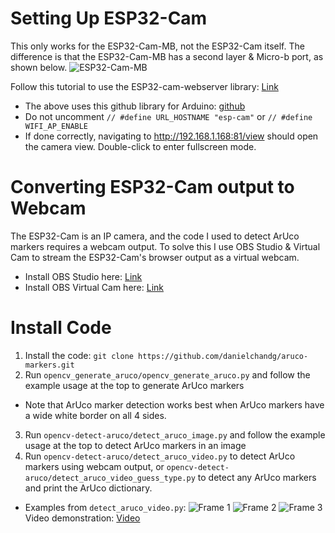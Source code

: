 # Setting Up ESP32-Cam
This only works for the ESP32-Cam-MB, not the ESP32-Cam itself. The difference is that the ESP32-Cam-MB has a second layer & Micro-b port, as shown below.
![ESP32-Cam-MB](https://i2.wp.com/randomnerdtutorials.com/wp-content/uploads/2021/01/ESP32-CAM-MB-Micro-USB-Programmer-CH340G-Serial-Chip.jpg?resize=828,466&quality=100&strip=all&ssl=1)

Follow this tutorial to use the ESP32-cam-webserver library: [Link](https://www.rogerfrost.com/use-a-github-library-and-arduino-ide-to-create-an-esp32-camera-web-server/)
- The above uses this github library for Arduino: [github](https://github.com/easytarget/esp32-cam-webserver)
- Do not uncomment `// #define URL_HOSTNAME "esp-cam"` or `// #define WIFI_AP_ENABLE`
- If done correctly, navigating to http://192.168.1.168:81/view should open the camera view. Double-click to enter fullscreen mode.
# Converting ESP32-Cam output to Webcam
The ESP32-Cam is an IP camera, and the code I used to detect ArUco markers requires a webcam output. To solve this I use OBS Studio & Virtual Cam to stream the ESP32-Cam's browser output as a virtual webcam. 
- Install OBS Studio here: [Link](https://obsproject.com/download)
- Install OBS Virtual Cam here: [Link](https://github.com/CatxFish/obs-virtual-cam/releases)
# Install Code
1. Install the code: `git clone https://github.com/danielchandg/aruco-markers.git`
2. Run `opencv_generate_aruco/opencv_generate_aruco.py` and follow the example usage at the top to generate ArUco markers
- Note that ArUco marker detection works best when ArUco markers have a wide white border on all 4 sides. 
3. Run `opencv-detect-aruco/detect_aruco_image.py` and follow the example usage at the top to detect ArUco markers in an image
4. Run `opencv-detect-aruco/detect_aruco_video.py` to detect ArUco markers using webcam output, or `opencv-detect-aruco/detect_aruco_video_guess_type.py` to detect any ArUco markers and print the ArUco dictionary. 
- Examples from `detect_aruco_video.py`:
![Frame 1](https://i.imgur.com/KeQDS6R.png)
![Frame 2](https://i.imgur.com/Uqg97Kl.png)
![Frame 3](https://i.imgur.com/KccRH8Z.png)
Video demonstration: [Video](https://youtu.be/rSovJt_Q7cc)
